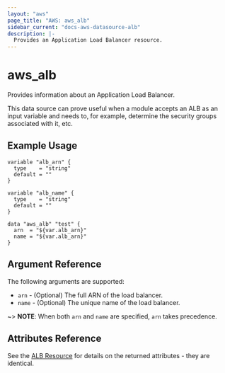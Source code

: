```yaml
---
layout: "aws"
page_title: "AWS: aws_alb"
sidebar_current: "docs-aws-datasource-alb"
description: |-
  Provides an Application Load Balancer resource.
---
```


# aws\_alb

Provides information about an Application Load Balancer.

This data source can prove useful when a module accepts an ALB as an input
variable and needs to, for example, determine the security groups associated
with it, etc.

## Example Usage

```
variable "alb_arn" {
  type    = "string"
  default = ""
}

variable "alb_name" {
  type    = "string"
  default = ""
}

data "aws_alb" "test" {
  arn  = "${var.alb_arn}"
  name = "${var.alb_arn}"
}
```

## Argument Reference

The following arguments are supported:

* `arn` - (Optional) The full ARN of the load balancer.
* `name` - (Optional) The unique name of the load balancer.

~> **NOTE**: When both `arn` and `name` are specified, `arn` takes precedence.

## Attributes Reference

See the [ALB Resource](/docs/providers/aws/r/alb.html) for details on the
returned attributes - they are identical.
